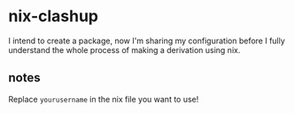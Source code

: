 # nix-clashup

I intend to create a package, now I'm sharing my configuration before
I fully understand the whole process of making a derivation using nix.

## notes

Replace `yourusername` in the nix file you want to use!


